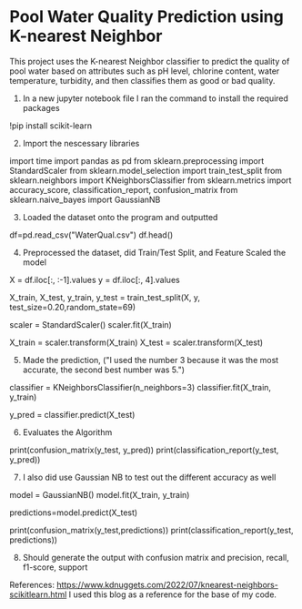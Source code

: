 # Pool Water Quality Prediction using K-nearest Neighbor

This project uses the K-nearest Neighbor classifier to predict the quality of pool water based on attributes such as pH level, chlorine content, water temperature, turbidity, and then classifies them as good or bad quality.

1. In a new jupyter notebook file I ran the command to install the required packages

!pip install scikit-learn

2. Import the nescessary libraries

import time
import pandas as pd
from sklearn.preprocessing import StandardScaler
from sklearn.model_selection import train_test_split
from sklearn.neighbors import KNeighborsClassifier
from sklearn.metrics import accuracy_score, classification_report, confusion_matrix
from sklearn.naive_bayes import GaussianNB

3. Loaded the dataset onto the program and outputted

df=pd.read_csv("WaterQual.csv")
df.head()

4. Preprocessed the dataset, did Train/Test Split, and Feature Scaled the model

X = df.iloc[:, :-1].values
y = df.iloc[:, 4].values

X_train, X_test, y_train, y_test = train_test_split(X, y, test_size=0.20,random_state=69)

scaler = StandardScaler()
scaler.fit(X_train)

X_train = scaler.transform(X_train)
X_test = scaler.transform(X_test)

5. Made the prediction, ("I used the number 3 because it was the most accurate, the second best number was 5.")

classifier = KNeighborsClassifier(n_neighbors=3)
classifier.fit(X_train, y_train)

y_pred = classifier.predict(X_test)

6. Evaluates the Algorithm

print(confusion_matrix(y_test, y_pred))
print(classification_report(y_test, y_pred))

7. I also did use Gaussian NB to test out the different accuracy as well

model = GaussianNB()
model.fit(X_train, y_train)

predictions=model.predict(X_test)

print(confusion_matrix(y_test,predictions))
print(classification_report(y_test, predictions))

8. Should generate the output with confusion matrix and precision, recall, f1-score, support

References: https://www.kdnuggets.com/2022/07/knearest-neighbors-scikitlearn.html
I used this blog as a reference for the base of my code.
